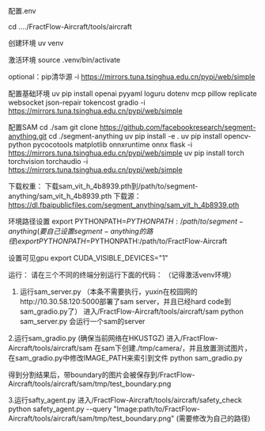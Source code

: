 配置.env

cd ..../FractFlow-Aircraft/tools/aircraft

创建环境
uv venv

激活环境
source .venv/bin/activate

optional：pip清华源
-i https://mirrors.tuna.tsinghua.edu.cn/pypi/web/simple


配置基础环境
uv pip install openai pyyaml loguru dotenv mcp pillow replicate websocket json-repair tokencost gradio -i https://mirrors.tuna.tsinghua.edu.cn/pypi/web/simple

配置SAM
cd ./sam
git clone https://github.com/facebookresearch/segment-anything.git
cd ./segment-anything
uv pip install -e .
uv pip install opencv-python pycocotools matplotlib onnxruntime onnx flask -i https://mirrors.tuna.tsinghua.edu.cn/pypi/web/simple
uv pip install torch torchvision torchaudio -i https://mirrors.tuna.tsinghua.edu.cn/pypi/web/simple

下载权重：
下载sam_vit_h_4b8939.pth到/path/to/segment-anything/sam_vit_h_4b8939.pth
下载源：https://dl.fbaipublicfiles.com/segment_anything/sam_vit_h_4b8939.pth

环境路径设置
export PYTHONPATH=$PYTHONPATH:/path/to/segment-anything (要自己设置segment-anything的路径)
export PYTHONPATH=$PYTHONPATH:/path/to/FractFlow-Aircraft


设置可见gpu
export CUDA_VISIBLE_DEVICES="1"

运行：
请在三个不同的终端分别运行下面的代码：
（记得激活venv环境）

1. 运行sam_server.py
（本条不需要执行，yuxin在校园网的http://10.30.58.120:5000部署了sam server，并且已经hard code到sam_gradio.py了）
进入/FractFlow-Aircraft/tools/aircraft/sam
python sam_server.py
会运行一个sam的server

2.运行sam_gradio.py (确保当前网络在HKUSTGZ)
进入/FractFlow-Aircraft/tools/aircraft/sam
在sam下创建./tmp/camera/，并且放置测试图片，在sam_gradio.py中修改IMAGE_PATH来索引到文件
python sam_gradio.py

得到分割结果后，带boundary的图片会被保存到/FractFlow-Aircraft/tools/aircraft/sam/tmp/test_boundary.png

3.运行safty_agent.py
进入/FractFlow-Aircraft/tools/aircraft/safety_check
python safety_agent.py --query "Image:path/to/FractFlow-Aircraft/tools/aircraft/sam/tmp/test_boundary.png"
(需要修改为自己的路径)